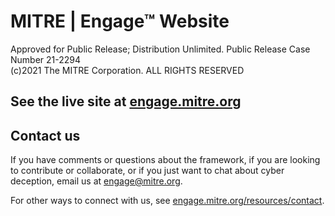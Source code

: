 # MITRE | Engage™ Website

Approved for Public Release; Distribution Unlimited. Public Release Case Number 21-2294
<br>
(c)2021 The MITRE Corporation. ALL RIGHTS RESERVED

## See the live site at [engage.mitre.org](https://engage.mitre.org/)

## Contact us

If you have comments or questions about the framework, if you are looking to contribute or collaborate, or if you just 
want to chat about cyber deception, email us at engage@mitre.org.

For other ways to connect with us, see [engage.mitre.org/resources/contact](https://engage.mitre.org/resources/contact).
